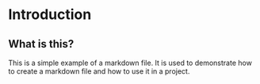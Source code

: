 # Introduction

## What is this?

This is a simple example of a markdown file. It is used to demonstrate how to create a markdown file and how to use it in a project.
